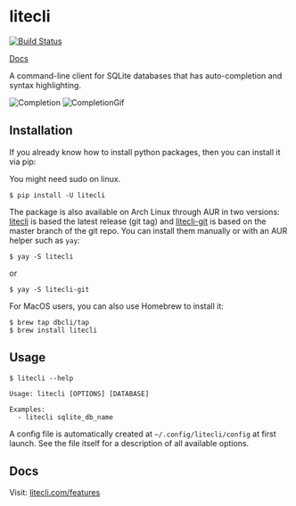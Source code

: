 # litecli

[![Build Status](https://travis-ci.org/dbcli/litecli.svg?branch=master)](https://travis-ci.org/dbcli/litecli)

[Docs](https://litecli.com)

A command-line client for SQLite databases that has auto-completion and syntax highlighting.

![Completion](screenshots/litecli.png)
![CompletionGif](screenshots/litecli.gif)

## Installation

If you already know how to install python packages, then you can install it via pip:

You might need sudo on linux.

```
$ pip install -U litecli
```

The package is also available on Arch Linux through AUR in two versions: [litecli](https://aur.archlinux.org/packages/litecli/) is based the latest release (git tag) and [litecli-git](https://aur.archlinux.org/packages/litecli-git/) is based on the master branch of the git repo. You can install them manually or with an AUR helper such as `yay`:

```
$ yay -S litecli
```
or

```
$ yay -S litecli-git
```

For MacOS users, you can also use Homebrew to install it:

```
$ brew tap dbcli/tap
$ brew install litecli
```

## Usage

    $ litecli --help
    
    Usage: litecli [OPTIONS] [DATABASE]

    Examples:
      - litecli sqlite_db_name

A config file is automatically created at `~/.config/litecli/config` at first launch. See the file itself for a description of all available options.

## Docs

Visit: [litecli.com/features](https://litecli.com/features)
